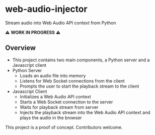 # web-audio-injector

Stream audio into Web Audio API context from Python

⚠️ **WORK IN PROGRESS** ⚠️

## Overview

- This project contains two main components, a Python server and a Javascript client
- Python Server
    - Loads an audio file into memory
    - Listens for Web Socket connections from the client
    - Prompts the user to start the playback stream to the client
- Javascript Client
    - Initializes a Web Audio API context
    - Starts a Web Socket connection to the server
    - Waits for playback stream from server
    - Injects the playback stream into the Web Audio API context and plays the audio in the browser

This project is a proof of concept. Contributors welcome.
